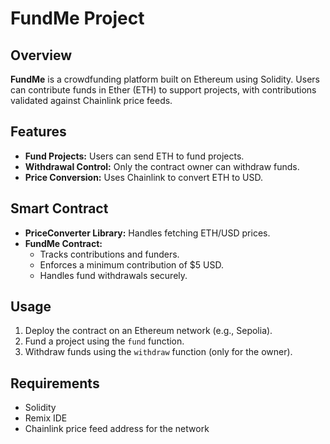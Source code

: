 # FundMe Project

## Overview

**FundMe** is a crowdfunding platform built on Ethereum using Solidity. Users can contribute funds in Ether (ETH) to support projects, with contributions validated against Chainlink price feeds.

## Features

- **Fund Projects:** Users can send ETH to fund projects.
- **Withdrawal Control:** Only the contract owner can withdraw funds.
- **Price Conversion:** Uses Chainlink to convert ETH to USD.

## Smart Contract

- **PriceConverter Library:** Handles fetching ETH/USD prices.
- **FundMe Contract:**
  - Tracks contributions and funders.
  - Enforces a minimum contribution of $5 USD.
  - Handles fund withdrawals securely.

## Usage

1. Deploy the contract on an Ethereum network (e.g., Sepolia).
2. Fund a project using the `fund` function.
3. Withdraw funds using the `withdraw` function (only for the owner).

## Requirements

- Solidity
- Remix IDE
- Chainlink price feed address for the network


